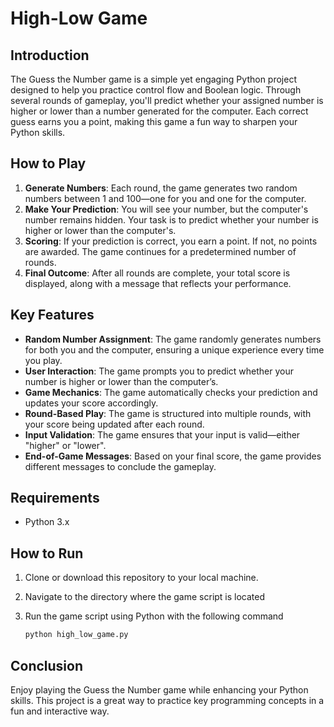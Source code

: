 # High-Low Game

## Introduction
The Guess the Number game is a simple yet engaging Python project designed to help you practice control flow and Boolean logic. Through several rounds of gameplay, you'll predict whether your assigned number is higher or lower than a number generated for the computer. Each correct guess earns you a point, making this game a fun way to sharpen your Python skills.

## How to Play
1. **Generate Numbers**: Each round, the game generates two random numbers between 1 and 100—one for you and one for the computer.
2. **Make Your Prediction**: You will see your number, but the computer's number remains hidden. Your task is to predict whether your number is higher or lower than the computer's.
3. **Scoring**: If your prediction is correct, you earn a point. If not, no points are awarded. The game continues for a predetermined number of rounds.
4. **Final Outcome**: After all rounds are complete, your total score is displayed, along with a message that reflects your performance.

## Key Features
- **Random Number Assignment**: The game randomly generates numbers for both you and the computer, ensuring a unique experience every time you play.
- **User Interaction**: The game prompts you to predict whether your number is higher or lower than the computer’s.
- **Game Mechanics**: The game automatically checks your prediction and updates your score accordingly.
- **Round-Based Play**: The game is structured into multiple rounds, with your score being updated after each round.
- **Input Validation**: The game ensures that your input is valid—either "higher" or "lower".
- **End-of-Game Messages**: Based on your final score, the game provides different messages to conclude the gameplay.
## Requirements
- Python 3.x

## How to Run

1. Clone or download this repository to your local machine.
2. Navigate to the directory where the game script is located
3. Run the game script using Python with the following command

   ```bash
   python high_low_game.py


## Conclusion
Enjoy playing the Guess the Number game while enhancing your Python skills. This project is a    great way to practice key programming concepts in a fun and interactive way.
